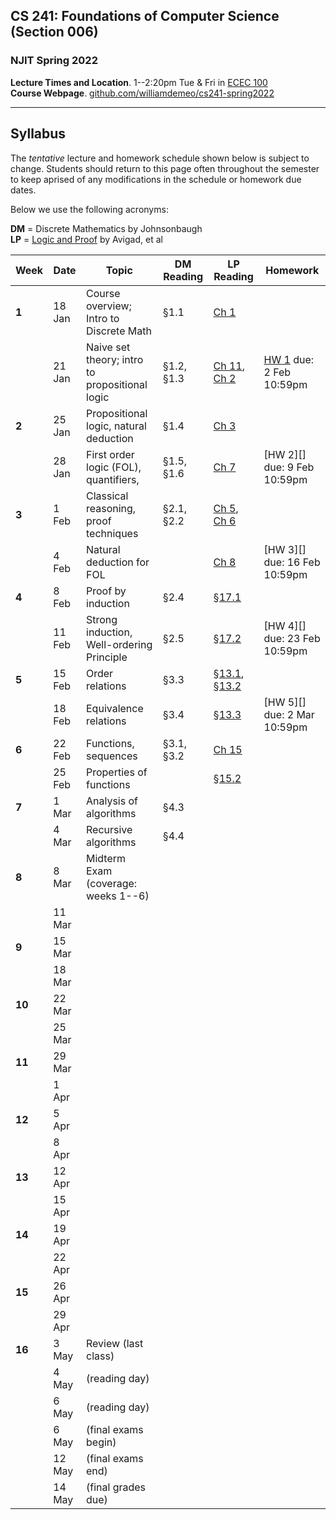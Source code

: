 ## CS 241: Foundations of Computer Science (Section 006)

### NJIT Spring 2022

**Lecture Times and Location**. 1--2:20pm Tue & Fri in [ECEC 100][]  
**Course Webpage**. [github.com/williamdemeo/cs241-spring2022](https://github.com/williamdemeo/cs241-spring2022)

---

## Syllabus

The *tentative* lecture and homework schedule shown below is subject to change.  Students should return to this page often throughout the semester to keep aprised of any modifications in the schedule or homework due dates.

Below we use the following acronyms:

**DM** = Discrete Mathematics by Johnsonbaugh  
**LP** = [Logic and Proof](https://leanprover.github.io/logic_and_proof/) by Avigad, et al


| **Week** | **Date** | **Topic**                                         | **DM Reading**       | **LP Reading**        | **Homework**                  |
|----------|----------|---------------------------------------------------|----------------------|-----------------------|-------------------------------|
| **1**    | 18 Jan   | Course overview; Intro to Discrete Math           | §1.1                 | [Ch 1][]              |                               |
|          | 21 Jan   | Naive set theory; intro to propositional logic    | §1.2, §1.3           | [Ch 11][], [Ch 2][]   | [HW 1][] due: 2 Feb 10:59pm   |
| **2**    | 25 Jan   | Propositional logic, natural deduction            | §1.4                 | [Ch 3][]              |                               |
|          | 28 Jan   | First order logic (FOL), quantifiers,             | §1.5, §1.6           | [Ch 7][]              | [HW 2][] due: 9 Feb 10:59pm   |
| **3**    | 1 Feb    | Classical reasoning, proof techniques             | §2.1, §2.2           | [Ch 5][], [Ch 6][]    |                               |
|          | 4 Feb    | Natural deduction for FOL                         |                      | [Ch 8][]              | [HW 3][] due: 16 Feb 10:59pm  |
| **4**    | 8 Feb    | Proof by induction                                | §2.4                 | [§17.1][]             |                               |
|          | 11 Feb   | Strong induction, Well-ordering Principle         | §2.5                 | [§17.2][]             | [HW 4][] due: 23 Feb 10:59pm  |
| **5**    | 15 Feb   | Order relations                                   | §3.3                 | [§13.1][], [§13.2][]  |                               |
|          | 18 Feb   | Equivalence relations                             | §3.4                 | [§13.3][]             | [HW 5][] due: 2 Mar 10:59pm   |
| **6**    | 22 Feb   | Functions, sequences                              | §3.1, §3.2           | [Ch 15][]             | |
|          | 25 Feb   | Properties of functions                           |                      | [§15.2][]             | |
| **7**    | 1 Mar    | Analysis of algorithms                            | §4.3                 |                       | |
|          | 4 Mar    | Recursive algorithms                              | §4.4                 |                       | |
| **8**    | 8 Mar    | Midterm Exam (coverage: weeks 1--6)               |                      |                       | |
|          | 11 Mar   |  |  |  | |
| **9**    | 15 Mar   |  |  |  | |
|          | 18 Mar   |  |  |  | |
| **10**   | 22 Mar   |  |  |  | |
|          | 25 Mar   |  |  |  | |
| **11**   | 29 Mar   |  |  |  | |
|          | 1 Apr    |  |  |  | |
| **12**   | 5 Apr    |  |  |  | |
|          | 8 Apr    |  |  |  | |
| **13**   | 12 Apr   |  |  |  | |
|          | 15 Apr   |  |  |  | |
| **14**   | 19 Apr   |  |  |  | |
|          | 22 Apr   |  |  |  | |
| **15**   | 26 Apr   |  |  |  | |
|          | 29 Apr   |  |  |  | |
| **16**   | 3 May    | Review (last class)  |                 |                        | |
|          | 4 May    | (reading day)        |                 |                        | |
|          | 6 May    | (reading day)        |                 |                        | |
|          | 6 May    | (final exams begin)  |                 |                        | |
|          | 12 May   | (final exams end)    |                 |                        | |
|          | 14 May   | (final grades due)   |                 |                        | |



[ECEC 100]: https://goo.gl/maps/ZBW1fdPqii6frCJZ7


[Ch 1]: https://leanprover.github.io/logic_and_proof/introduction.html
[Ch 2]: https://leanprover.github.io/logic_and_proof/propositional_logic.html
[Ch 3]: https://leanprover.github.io/logic_and_proof/natural_deduction_for_propositional_logic.html
[Ch 5]: https://leanprover.github.io/logic_and_proof/classical_reasoning.html
[Ch 6]: https://leanprover.github.io/logic_and_proof/semantics_of_propositional_logic.html
[Ch 7]: https://leanprover.github.io/logic_and_proof/first_order_logic.html
[Ch 8]: https://leanprover.github.io/logic_and_proof/natural_deduction_for_first_order_logic.html
[Ch 10]: https://leanprover.github.io/logic_and_proof/semantics_of_first_order_logic.html
[Ch 11]: https://leanprover.github.io/logic_and_proof/sets.html
[Ch 13]: https://leanprover.github.io/logic_and_proof/relations.html
[§13.1]: https://leanprover.github.io/logic_and_proof/relations.html
[§13.2]: https://leanprover.github.io/logic_and_proof/relations.html#more-on-orderings
[§13.3]: https://leanprover.github.io/logic_and_proof/relations.html#equivalence-relations-and-equality
[Ch 15]: https://leanprover.github.io/logic_and_proof/functions.html
[§15.2]: https://leanprover.github.io/logic_and_proof/functions.html#injective-surjective-and-bijective-functions
[Ch 17]: https://leanprover.github.io/logic_and_proof/the_natural_numbers_and_induction.html
[§17.1]: https://leanprover.github.io/logic_and_proof/the_natural_numbers_and_induction.html
[§17.2]: https://leanprover.github.io/logic_and_proof/the_natural_numbers_and_induction.html#variants-of-induction
[Ch 20]: https://leanprover.github.io/logic_and_proof/combinatorics.html


[HW 1]: https://github.com/williamdemeo/cs241-spring2022/blob/master/homework/hw01.pdf
